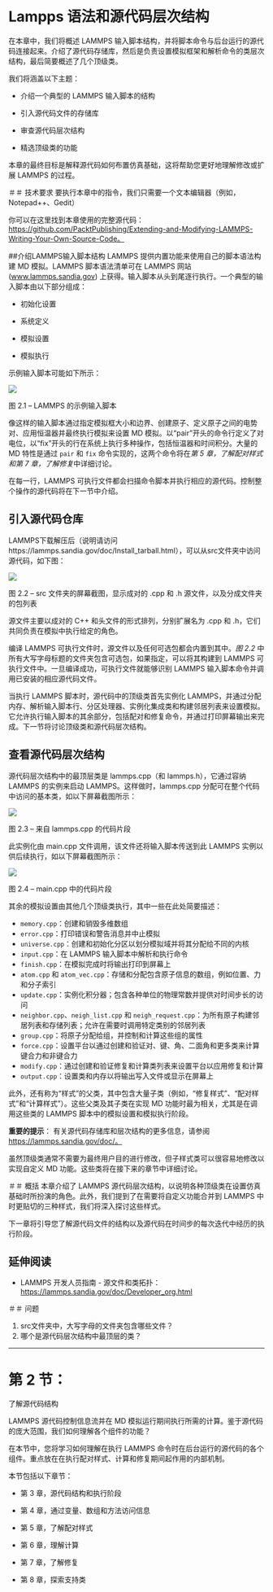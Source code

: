 # Lampps 语法和源代码层次结构

在本章中，我们将概述 LAMMPS 输入脚本结构，并将脚本命令与后台运行的源代码连接起来。介绍了源代码存储库，然后是负责设置模拟框架和解析命令的类层次结构，最后简要概述了几个顶级类。

我们将涵盖以下主题：

- 介绍一个典型的 LAMMPS 输入脚本的结构

- 引入源代码文件的存储库

- 审查源代码层次结构

- 精选顶级类的功能

本章的最终目标是解释源代码如何布置仿真基础，这将帮助您更好地理解修改或扩展 LAMMPS 的过程。

＃＃ 技术要求
要执行本章中的指令，我们只需要一个文本编辑器（例如，Notepad++、Gedit）

你可以在这里找到本章使用的完整源代码：https://github.com/PacktPublishing/Extending-and-Modifying-LAMMPS-Writing-Your-Own-Source-Code。

##介绍LAMMPS输入脚本结构
LAMMPS 提供内置功能来使用自己的脚本语法构建 MD 模拟。LAMMPS 脚本语法清单可在 LAMMPS 网站 (www.lammps.sandia.gov) 上获得。输入脚本从头到尾逐行执行。一个典型的输入脚本由以下部分组成：

- 初始化设置

- 系统定义

- 模拟设置

- 模拟执行

示例输入脚本可能如下所示：

<div 对齐=居中>
<img src=fig2_1.png>
</div>

图 2.1 – LAMMPS 的示例输入脚本

像这样的输入脚本通过指定模拟框大小和边界、创建原子、定义原子之间的电势对、应用恒温器并最终执行模拟来设置 MD 模拟。以“pair”开头的命令行定义了对电位，以“fix”开头的行在系统上执行多种操作，包括恒温器和时间积分。大量的 MD 特性是通过 `pair` 和 `fix` 命令实现的，这两个命令将在*第 5 章，了解配对样式和第 7 章，了解修复*中详细讨论。

在每一行，LAMMPS 可执行文件都会扫描命令脚本并执行相应的源代码。控制整个操作的源代码将在下一节中介绍。

## 引入源代码仓库
LAMMPS下载解压后（说明请访问https://lammps.sandia.gov/doc/Install_tarball.html），可以从src文件夹中访问源代码，如下图：

<div 对齐=居中>
<img src=fig2_2.png>
</div>

图 2.2 – src 文件夹的屏幕截图，显示成对的 .cpp 和 .h 源文件，以及分成文件夹的包列表

源文件主要以成对的 C++ 和头文件的形式排列，分别扩展名为 .cpp 和 .h，它们共同负责在模拟中执行给定的角色。

编译 LAMMPS 可执行文件时，源文件以及任何可选包都会内置到其中。*图 2.2* 中所有大写字母标题的文件夹包含可选包，如果指定，可以将其构建到 LAMMPS 可执行文件中。一旦编译成功，可执行文件就能够识别 LAMMPS 输入脚本命令并调用已安装的相应源代码文件。

当执行 LAMMPS 脚本时，源代码中的顶级类首先实例化 LAMMPS，并通过分配内存、解析输入脚本行、分区处理器、实例化集成类和构建邻居列表来设置模拟。它允许执行输入脚本的其余部分，包括配对和修复命令，并通过打印屏幕输出来完成。下一节将讨论顶级类和源代码层次结构。

## 查看源代码层次结构
源代码层次结构中的最顶层类是 lammps.cpp（和 lammps.h），它通过容纳 LAMMPS 的实例来启动 LAMMPS。这样做时，lammps.cpp 分配可在整个代码中访问的基本类，如以下屏幕截图所示：

<div 对齐=居中>
<img src=fig2_3.png>
</div>

图 2.3 – 来自 lammps.cpp 的代码片段

此实例化由 main.cpp 文件调用，该文件还将输入脚本传送到此 LAMMPS 实例以供后续执行，如以下屏幕截图所示：

<div 对齐=居中>
<img src=fig2_4.png>
</div>

图 2.4 – main.cpp 中的代码片段

其余的模拟设置由其他几个顶级类执行，其中一些在此处简要描述：

- `memory.cpp`：创建和销毁多维数组
- `error.cpp`：打印错误和警告消息并中止模拟
- `universe.cpp`：创建和初始化分区以划分模拟域并将其分配给不同的内核
- `input.cpp`：在 LAMMPS 输入脚本中解析和执行命令
- `finish.cpp`：在模拟完成时将输出打印到屏幕上
- `atom.cpp` 和 `atom_vec.cpp`：存储和分配包含原子信息的数组，例如位置、力和分子索引
- `update.cpp`：实例化积分器；包含各种单位的物理常数并提供对时间步长的访问
- `neighbor.cpp`、`neigh_list.cpp` 和 `neigh_request.cpp`：为所有原子构建邻居列表和存储列表；允许在需要时调用特定类别的邻居列表
- `group.cpp`：将原子分配给组，并控制和计算这些组的属性
- `force.cpp`：设置平台以通过创建和验证对、键、角、二面角和更多类来计算键合力和非键合力
- `modify.cpp`：通过创建和验证修复和计算类列表来设置平台以应用修复和计算
- `output.cpp`：设置类和内存以将输出写入文件或显示在屏幕上

此外，还有称为“样式”的父类，其中包含大量子类（例如，“修复样式”、“配对样式”和“计算样式”）。这些父类及其子类在实现 MD 功能时最为相关，尤其是在调用这些类的 LAMMPS 脚本中的模拟设置和模拟执行阶段。

**重要的提示**：
有关源代码存储库和层次结构的更多信息，请参阅 https://lammps.sandia.gov/doc/。

虽然顶级类通常不需要为最终用户目的进行修改，但子样式类可以很容易地修改以实现自定义 MD 功能。这些类将在接下来的章节中详细讨论。


＃＃ 概括
本章介绍了 LAMMPS 源代码层次结构，以说明各种顶级类在设置仿真基础时所扮演的角色。此外，我们提到了在需要将自定义功能合并到 LAMMPS 中时更贴切的三种样式，我们将深入探讨这些样式。

下一章将引导您了解源代码文件的结构以及源代码在时间步的每次迭代中经历的执行阶段。

## 延伸阅读
- LAMMPS 开发人员指南 - 源文件和类拓扑：https://lammps.sandia.gov/doc/Developer_org.html

＃＃ 问题
1. src文件夹中，大写字母的文件夹包含哪些文件？
2. 哪个是源代码层次结构中最顶层的类？

------

# 第 2 节：
了解源代码结构

LAMMPS 源代码控制信息流并在 MD 模拟运行期间执行所需的计算。鉴于源代码的庞大范围，我们如何理解各个组件的功能？

在本节中，您将学习如何理解在执行 LAMMPS 命令时在后台运行的源代码的各个组件。重点放在在执行配对样式、计算和修复期间起作用的内部机制。

本节包括以下章节：

- 第 3 章，源代码结构和执行阶段

- 第 4 章，通过变量、数组和方法访问信息

- 第 5 章，了解配对样式

- 第 6 章，理解计算

- 第 7 章，了解修复

- 第 8 章，探索支持类
